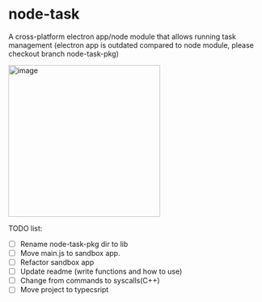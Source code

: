 # node-task
A cross-platform electron app/node module that allows running task management (electron app is outdated compared to node module, please checkout branch node-task-pkg)

<img src="https://user-images.githubusercontent.com/109567240/179655649-6c3250e9-88a8-472d-8533-3af7c4f6008f.png" alt="image" width="300px">

TODO list:
- [ ] Rename node-task-pkg dir to lib
- [ ] Move main.js to sandbox app.
- [ ] Refactor sandbox app
- [ ] Update readme (write functions and how to use)
- [ ] Change from commands to syscalls(C++)
- [ ] Move project to typecsript
